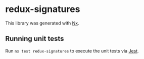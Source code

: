 # redux-signatures

This library was generated with [Nx](https://nx.dev).

## Running unit tests

Run `nx test redux-signatures` to execute the unit tests via [Jest](https://jestjs.io).
